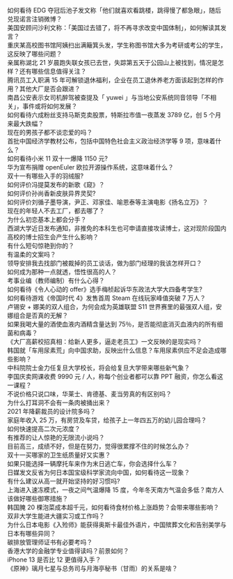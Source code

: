 如何看待 EDG 夺冠后池子发文称「他们就喜欢看跳楼，跳得慢了都急眼」，随后兑现诺言注销微博？  
美国安顾问沙利文称：「美国过去错了，将不再寻求改变中国体制」，如何解读其发言？  
重庆某高校图书馆阿姨扫出满簸箕头发，学生称图书馆大多为考研或考公的学生，这反映了哪些问题？  
亲属称湖北 21 岁晨跑失联女孩已去世，失踪第五天于公园山上被找到，情况是怎样？还有哪些信息值得关注？  
腾讯员工入职满 15 年可解锁退休福利，企业在员工退休养老方面该起到怎样的作用？其他大厂是否会跟进？  
南昌公安表示女司机醉驾被查提及「 yuwei 」与当地公安系统同音领导「不相关」，事件或将如何发展？  
如何看待六成粉丝支持马斯克卖股票，特斯拉市值一夜蒸发 3789 亿，创 5 个月来最大跌幅？  
现在的男孩子都不谈恋爱的吗？  
首批中国经济学教材公布，包括中国特色社会主义政治经济学等 9 项，意味着什么？  
如何看待小米 11 双十一爆降 1150 元?  
华为宣布捐赠 openEuler 欧拉开源操作系统，这意味着什么？  
双十一有哪些入手的羽绒服?  
如何评价冯提莫发布的新歌《窥》？  
如何评价孙尚香新皮肤异界灵契?  
如何评价刘循子墨导演，尹正、邓家佳、喻恩泰等主演电影《扬名立万》？  
现在的年轻人不去工厂，都去哪了？  
为什么初恋基本上都会分手？  
西湖大学近日发布通知，非推免的本科生也可申请直接攻读博士，这对现阶段国内高校的博士招生会产生什么影响？  
有什么短句惊艳到你的？  
有温柔的文案吗？  
领导安排我去找部门被裁掉的员工谈话，做为部门经理的我该怎样开口？  
如何成为那种一点就透，悟性很高的人？  
考事业编（教师编制）有什么心得？  
如何看待《令人心动的 offer》选手梅桢起诉华东政法大学大四备考学生?  
如何看待游戏《帝国时代 4》发售首周 Steam 在线玩家峰值突破 7 万人？  
卢锡安 + 娜美的双人组合，为何会成为英雄联盟 S11 世界赛里的最强双人组，安娜组合是否真的无解？  
如果我喝大量的酒使血液内酒精含量达到 75％，是否能彻底消灭血液内的所有细菌和病毒？  
《大厂高薪校招真相：给新人更多，逼走老员工》一文反映的是现实吗？  
韩国就「车用尿素荒」向中国求助，反映出什么信息？车用尿素供应不足会造成哪些影响？  
中科院院士金力任复旦大学校长，将会给复旦大学带来哪些新气象？  
李国庆卖网课收费 9990 元 / 人，称每个创业者都可以靠 PPT 融资，你怎么看这一课程？  
不说价格只说口味，华莱士、肯德基、麦当劳真的有区别吗？  
为什么打耳洞不会有一条肉被捅出来？  
2021 年降薪裁员的设计院多吗？  
家庭年收入 25 万，有房贷及车贷，给孩子上一年四五万的幼儿园合理吗？  
如何快速提高二次元浓度？  
有推荐的让人惊艳的无限流小说吗？  
目前高三，成绩不好，但是在努力，觉得很累撑不住的时候怎么办？  
双十一买哪家的卫生纸质量好又实惠？  
如果只能选择一辆摩托车来作为末日逃亡车，你会选择什么车？  
日媒发文反省为何日本国宝级科学家流向中国，如何看待这一现象？  
有什么建议从高一就开始坚持的好习惯吗?  
上海进入速冻模式，一夜之间气温爆降 15 度，今年冬天南方气温会多低？南方人该做好哪些御寒措施？  
韩国腌 20 棵泡菜成本超千元，如何看待食材价格上涨趋势？会带来哪些影响？  
双非大学生能进大疆实习或工作吗？  
为什么日本电影《入殓师》能获得奥斯卡最佳外语片，中国殡葬文化和告别美学与日本有哪些异同？  
碳排放管理师证书有必要考吗？  
香港大学的金融学专业值得读吗？前景如何？  
iPhone 13 是否比 12 更值得入手？  
《原神》璃月七星与总务司与月海亭秘书（甘雨）的关系是啥？  
